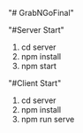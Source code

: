 "# GrabNGoFinal" 

"#Server Start" 
1. cd server
2. npm install
3. npm start

"#Client Start" 
1. cd server
2. npm install
3. npm run serve

